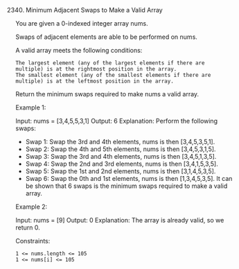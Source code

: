 
2340. Minimum Adjacent Swaps to Make a Valid Array


You are given a 0-indexed integer array nums.

Swaps of adjacent elements are able to be performed on nums.

A valid array meets the following conditions:

    The largest element (any of the largest elements if there are multiple) is at the rightmost position in the array.
    The smallest element (any of the smallest elements if there are multiple) is at the leftmost position in the array.

Return the minimum swaps required to make nums a valid array.



Example 1:

Input: nums = [3,4,5,5,3,1]
Output: 6
Explanation: Perform the following swaps:
- Swap 1: Swap the 3rd and 4th elements, nums is then [3,4,5,3,5,1].
- Swap 2: Swap the 4th and 5th elements, nums is then [3,4,5,3,1,5].
- Swap 3: Swap the 3rd and 4th elements, nums is then [3,4,5,1,3,5].
- Swap 4: Swap the 2nd and 3rd elements, nums is then [3,4,1,5,3,5].
- Swap 5: Swap the 1st and 2nd elements, nums is then [3,1,4,5,3,5].
- Swap 6: Swap the 0th and 1st elements, nums is then [1,3,4,5,3,5].
  It can be shown that 6 swaps is the minimum swaps required to make a valid array.

Example 2:

Input: nums = [9]
Output: 0
Explanation: The array is already valid, so we return 0.



Constraints:

    1 <= nums.length <= 105
    1 <= nums[i] <= 105

